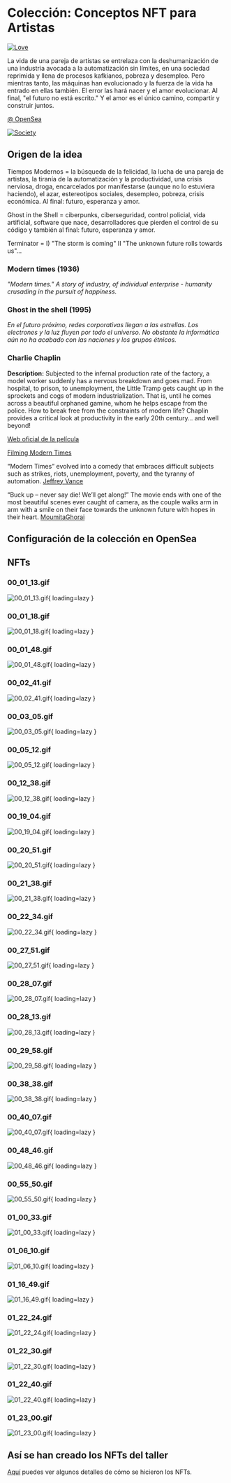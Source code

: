 # Colección: Conceptos NFT para Artistas

[![Love](PNGs/01_22_40_00020.png)](https://opensea.io/collection/nft-para-artistas)

La vida de una pareja de artistas se entrelaza con la deshumanización de una industria avocada a la automatización 
sin límites, en una sociedad reprimida y llena de procesos kafkianos, pobreza y desempleo. Pero mientras tanto, las 
máquinas han evolucionado y la fuerza de la vida ha entrado en ellas también. El error las hará nacer y el amor 
evolucionar. Al final, "el futuro no está escrito." Y el amor es el único camino, compartir y construir juntos.

[@ OpenSea](https://opensea.io/collection/nft-para-artistas)

[![Society](PNGs/00_01_13_00025.png)](https://opensea.io/collection/nft-para-artistas)


## Origen de la idea
Tiempos Modernos = la búsqueda de la felicidad, la lucha de una pareja de artistas, la tiranía de la automatización y la
productividad, una crisis nerviosa, droga, encarcelados por manifestarse (aunque no lo estuviera haciendo), el
azar, estereotipos sociales, desempleo, pobreza, crisis económica. Al final: futuro, esperanza y amor.

Ghost in the Shell = ciberpunks, ciberseguridad, control policial, vida artificial, software que nace, desarrolladores
que pierden el control de su código y también al final: futuro, esperanza y amor.

Terminator = I) "The storm is coming" II "The unknown future rolls towards us"...

### Modern times (1936)

_"Modern times." A story of industry, of individual enterprise - humanity crusading in the pursuit of happiness._

### Ghost in the shell (1995)

_En el futuro próximo, redes corporativas llegan a las estrellas. Los electrones y la luz fluyen por todo el universo.
No obstante la informática aún no ha acabado con las naciones y los grupos étnicos._

### Charlie Chaplin

**Description:** Subjected to the infernal production rate of the factory, a model worker suddenly has a nervous
breakdown and goes mad. From hospital, to prison, to unemployment, the Little Tramp gets caught up in the sprockets and
cogs of modern industrialization. That is, until he comes across a beautiful orphaned gamine, whom he helps escape from
the police. How to break free from the constraints of modern life? Chaplin provides a critical look at productivity in
the early 20th century… and well beyond!

[Web oficial de la película](https://www.charliechaplin.com/en/films/6-Modern-Times)

[Filming Modern Times](https://www.charliechaplin.com/en/biography/articles/6-Modern-Times)

“Modern Times” evolved into a comedy that embraces difficult subjects such as strikes, riots, unemployment, poverty, and
the tyranny of automation.
[Jeffrey Vance](https://www.loc.gov/static/programs/national-film-preservation-board/documents/modern_times.pdf)

“Buck up – never say die! We’ll get along!” The movie ends with one of the most beautiful scenes ever caught of camera,
as the couple walks arm in arm with a smile on their face towards the unknown future with hopes in their heart.
[MoumitaGhorai](https://moumitaghorai.wordpress.com/2015/07/27/modern-times-chaplins-satirical-masterpiece-on-the-great-depression/)

## Configuración de la colección en OpenSea

## NFTs

### 00_01_13.gif

![00_01_13.gif](GIFs/00_01_13.gif){ loading=lazy }

### 00_01_18.gif

![00_01_18.gif](GIFs/00_01_18.gif){ loading=lazy }

### 00_01_48.gif

![00_01_48.gif](GIFs/00_01_48.gif){ loading=lazy }

### 00_02_41.gif

![00_02_41.gif](GIFs/00_02_41.gif){ loading=lazy }

### 00_03_05.gif

![00_03_05.gif](GIFs/00_03_05.gif){ loading=lazy }

### 00_05_12.gif

![00_05_12.gif](GIFs/00_05_12.gif){ loading=lazy }

### 00_12_38.gif

![00_12_38.gif](GIFs/00_12_38.gif){ loading=lazy }

### 00_19_04.gif

![00_19_04.gif](GIFs/00_19_04.gif){ loading=lazy }

### 00_20_51.gif

![00_20_51.gif](GIFs/00_20_51.gif){ loading=lazy }

### 00_21_38.gif

![00_21_38.gif](GIFs/00_21_38.gif){ loading=lazy }

### 00_22_34.gif

![00_22_34.gif](GIFs/00_22_34.gif){ loading=lazy }

### 00_27_51.gif

![00_27_51.gif](GIFs/00_27_51.gif){ loading=lazy }

### 00_28_07.gif

![00_28_07.gif](GIFs/00_28_07.gif){ loading=lazy }

### 00_28_13.gif

![00_28_13.gif](GIFs/00_28_13.gif){ loading=lazy }

### 00_29_58.gif

![00_29_58.gif](GIFs/00_29_58.gif){ loading=lazy }

### 00_38_38.gif

![00_38_38.gif](GIFs/00_38_38.gif){ loading=lazy }

### 00_40_07.gif

![00_40_07.gif](GIFs/00_40_07.gif){ loading=lazy }

### 00_48_46.gif

![00_48_46.gif](GIFs/00_48_46.gif){ loading=lazy }

### 00_55_50.gif

![00_55_50.gif](GIFs/00_55_50.gif){ loading=lazy }

### 01_00_33.gif

![01_00_33.gif](GIFs/01_00_33.gif){ loading=lazy }

### 01_06_10.gif

![01_06_10.gif](GIFs/01_06_10.gif){ loading=lazy }

### 01_16_49.gif

![01_16_49.gif](GIFs/01_16_49.gif){ loading=lazy }

### 01_22_24.gif

![01_22_24.gif](GIFs/01_22_24.gif){ loading=lazy }

### 01_22_30.gif

![01_22_30.gif](GIFs/01_22_30.gif){ loading=lazy }

### 01_22_40.gif

![01_22_40.gif](GIFs/01_22_40.gif){ loading=lazy }

### 01_23_00.gif

![01_23_00.gif](GIFs/01_23_00.gif){ loading=lazy }

## Así se han creado los NFTs del taller

[Aquí](howto.md) puedes ver algunos detalles de cómo se hicieron los NFTs.